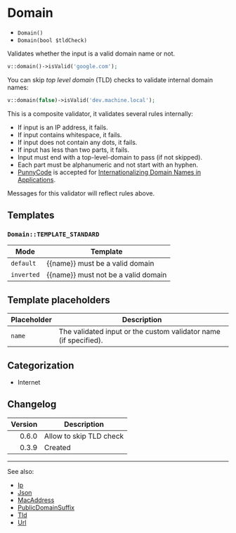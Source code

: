 # Domain

- `Domain()`
- `Domain(bool $tldCheck)`

Validates whether the input is a valid domain name or not.

```php
v::domain()->isValid('google.com');
```

You can skip *top level domain* (TLD) checks to validate internal
domain names:

```php
v::domain(false)->isValid('dev.machine.local');
```

This is a composite validator, it validates several rules
internally:

- If input is an IP address, it fails.
- If input contains whitespace, it fails.
- If input does not contain any dots, it fails.
- If input has less than two parts, it fails.
- Input must end with a top-level-domain to pass (if not skipped).
- Each part must be alphanumeric and not start with an hyphen.
- [PunnyCode][] is accepted for [Internationalizing Domain Names in Applications][IDNA].

Messages for this validator will reflect rules above.

## Templates

### `Domain::TEMPLATE_STANDARD`

| Mode       | Template                            |
|------------|-------------------------------------|
| `default`  | {{name}} must be a valid domain     |
| `inverted` | {{name}} must not be a valid domain |

## Template placeholders

| Placeholder | Description                                                      |
|-------------|------------------------------------------------------------------|
| `name`      | The validated input or the custom validator name (if specified). |

## Categorization

- Internet

## Changelog

| Version | Description             |
|--------:|-------------------------|
|   0.6.0 | Allow to skip TLD check |
|   0.3.9 | Created                 |

***
See also:

- [Ip](Ip.md)
- [Json](Json.md)
- [MacAddress](MacAddress.md)
- [PublicDomainSuffix](PublicDomainSuffix.md)
- [Tld](Tld.md)
- [Url](Url.md)

[PunnyCode]: http://en.wikipedia.org/wiki/Punycode "Wikipedia: Punnycode"
[IDNA]: http://en.wikipedia.org/wiki/Internationalized_domain_name#Internationalizing_Domain_Names_in_Applications "Wikipedia: Internationalized domain name"
